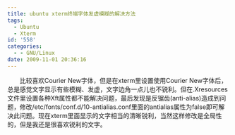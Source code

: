 ```yaml
---
title: ubuntu xterm终端字体发虚模糊的解决方法
tags:
  - Ubuntu
  - Xterm
id: '558'
categories:
  - - GNU/Linux
date: 2009-11-01 20:36:16
---
```


　　比较喜欢Courier New字体，但是在xterm里设置使用Courier New字体后，总是感觉文字显示有些模糊、发虚，文字边角一点儿也不锐利。但在.Xresources文件里设置各种Xft属性都不能解决问题，最后发现是反锯齿(anti-alias)造成到问题，修改/etc/fonts/conf.d/10-antialias.conf里面的antialias属性为false即可解决此问题。现在xterm里面显示的文字相当的清晰锐利，当然这样修改是全局性的，但是我还是很喜欢锐利的文字。